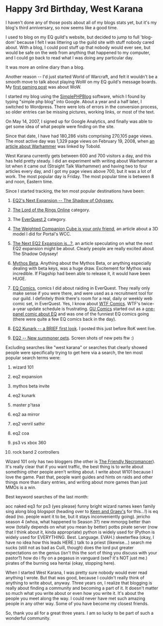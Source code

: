 # Happy 3rd Birthday, West Karana

I haven't done any of those posts about all of my blogs stats yet, but it's my blog's third anniversary, so now seems like a good time.

I used to blog on my EQ guild's website, but decided to jump to full 'blog-dom' because I felt I was littering up the guild site with stuff nobody cared about. With a blog, I could post stuff up that nobody would ever see, but would be safe on the web from anything that happened to my computer, and I could go back to read what I was doing any particular day.

It was more an online diary than a blog.

Another reason -- I'd just started World of Warcraft, and felt it wouldn't be a smooth move to talk about playing WoW on my EQ guild's message boards. My [first gaming post](http://westkarana.com/index.php/2005/10/27/heroic-vs-epic-fantasy/) was about WoW.

I started my blog using the [SimplePHPBlog](http://www.simplephpblog.com/) software, which I found by typing "simple php blog" into Google. About a year and a half later, I switched to Wordpress. There were lots of errors in the conversion process, so older entries can be missing pictures, working links, or most of the text. 

On May 14, 2007, I signed up for Google Analytics, and finally was able to get some idea of what people were finding on the site.

Since that date, I have had 180,286 visits comprising 270,105 page views. The most active day was 1,329 page views on February 19, 2008, when [an article about Warhammer](http://westkarana.com/index.php/2008/02/18/why-warhammer-hype-works-so-well/) was linked by Tobold.

West Karana currently gets between 600 and 700 visitors a day, and this has held pretty steady. I did an experiment with writing about Warhammer a lot when it came out (Straight Talk Warhammer) and having two to four articles every day, and I got my page views above 700, but it was a lot of work. The most popular day is Friday. The most popular time is between 8 and noon, Eastern time.

Since I started tracking, the ten most popular destinations have been:

1. [EQ2's Next Expansion -- The Shadow of Odyssey.](http://westkarana.com/index.php/2008/04/24/eq2s-next-expansion-the-shadow-of-odyssey/)

3. [The Lord of the Rings Online](http://westkarana.com/index.php/category/mmos/lord-of-the-rings-online/) category.

5. The [EverQuest 2](http://westkarana.com/index.php/category/mmos/everquest-2/) category.

7. [The Weighted Companion Cube is your only friend](http://westkarana.com/index.php/2007/10/30/the-weighted-companion-cube-is-your-only-friend/), an article about a 3D model I did for Portal's WCC.

9. [The Next EQ2 Expansion is...?](http://westkarana.com/index.php/2008/03/13/the-next-eq2-expansion-is/), an article speculating on what the next EQ2 expansion might be about. Clearly people are really excited about The Shadow Odyssey!

11. [Mythos Beta](http://westkarana.com/index.php/2007/10/25/mythos-beta/). Anything about the Mythos Beta, or anything especially dealing with beta keys, was a huge draw. Excitement for Mythos was incredible. If Flagship had been able to release it, it would have been HUGE.

13. [EQ Comics](http://westkarana.com/index.php/comics/), comics I did about raiding in EverQuest. They really only make sense if you were there, and were used as a recruitment tool for our guild. I definitely think there's room for a real, daily or weekly web comic set, in EverQuest. Yes, I know about [WTF Comics](http://www.wtfcomics.com/). WTF's twice-a-year update schedule is frustrating. [GU Comics](http://gucomics.com/) started out as a [one-panel comic about EQ](http://gucomics.com/comic/?cdate=20000920) and was one of the funniest EQ comics going (there were quite a few EQ comics back in the day).

15. [EQ2 Kunark -- a BRIEF first look](http://westkarana.com/index.php/2007/11/10/eq2-kunark-a-brief-first-look/). I posted this just before RoK went live.

17. [EQ2 -- New summoner pets](http://westkarana.com/index.php/2007/11/11/eq2-new-summoner-pets/). Screen shots of new pets ftw :)




Excluding searches like "west karana" or searches that clearly showed people were specifically trying to get here via a search, the ten most popular search terms were:

1. wizard 101
2. eq2 expansion

4. mythos beta invite
5. eq2 kunark

7. master p'tasa
8. eq2 aa mirror

10. eq2 venril sathir
11. eq2 coa

13. ps3 vs xbox 360
14. rock band 2 controllers



Wizard 101 only has two bloggers (the other is [The Friendly Necromancer](http://thefriendlynecromancer.blogspot.com/)). It's really clear that if you want traffic, the best thing is to write about something other people aren't writing about. I write about W101 because I love the game. Past that, people want guides and hints on raids and other things more than diary entries, and writing about more games than just MMOs is a win.

Best keyword searches of the last month:

aoc naked
eq3 for ps3 (yes please)
funny bright wizard names
keen family sing along blog blogspot (heading over to [Keen and Graev's](http://www.keenandgraev.com/) for this...!)
is eq dead (no. people want it to be, but it stays inconveniently going).
jericho season 4 (whoa, what happened to Season 3?)
new mmorpg better than wow (totally depends on what you mean by better)
potbs pirate server (now that I think about it, kinda appropriate)
python is widely used for (Python is widely used for EVERYTHING. Best. Language. EVAH.)
skeeterflea (okay, I have no idea how this leads HERE.)
talk to a priest (likewise...)
search me sucks (still not as bad as Cuill, though)
does the lord put greater expectations on the genius (isn't this the sort of thing you discuss with your pastor?)
how do i fly on a pegasus in vanguard (see? it's NOT just me.)
pirates of the burning sea hentai (okay, stopping here).

When I started West Karana, I was pretty sure nobody would ever read anything I wrote. But that was good, because I couldn't really think of anything to write about, anyway. Three years on, I realize that blogging is really about finding a community and becoming a part of it. It doesn't matter so much what you write about or even how you write it. It's about the people you meet along the way. I could never have met such amazing people in any other way. Some of you have become my closest friends.

So, thank you all for a great three years. I am so lucky to be part of such a wonderful community.

